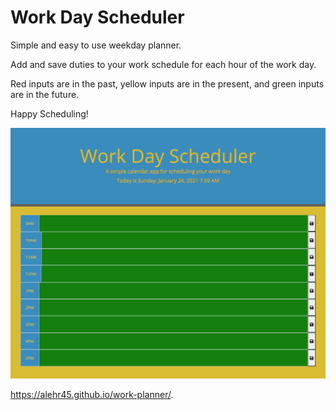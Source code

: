 # Work Day Scheduler 


Simple and easy to use weekday planner.

Add and save duties to your work schedule for each hour of the work day.

Red inputs are in the past, yellow inputs are in the present, and green inputs are in the future.

Happy Scheduling!



![Alt text](./screenshot.png?raw=true "Optional Title")


https://alehr45.github.io/work-planner/.
